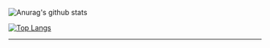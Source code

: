 <!-- ### Demo

[![ReadMe Card](https://github-readme-stats.vercel.app/api/pin/?username=aizwellenstan&repo=github-readme-stats)](https://github.com/aizwellenstan/github-readme-stats)


[![ReadMe Card](https://github-readme-stats.vercel.app/api/pin/?username=aizwellenstan&repo=github-readme-stats&show_owner=true)](https://github.com/aizwellenstan/github-readme-stats) -->

<!-- ### All Demos -->

<!-- - Default

![Anurag's github stats](https://github-readme-stats.vercel.app/api?username=aizwellenstan) -->

<!-- - Hiding specific stats

![Anurag's github stats](https://github-readme-stats.vercel.app/api?username=aizwellenstan&hide=contribs,issues) -->

<!-- - Showing icons -->

![Anurag's github stats](https://github-readme-stats.vercel.app/api?username=aizwellenstan&hide=issues&show_icons=true)

<!-- - Themes -->

<!-- 任意の[テーマ](#themes)を選択できます。 -->

<!-- ![Anurag's github stats](https://github-readme-stats.vercel.app/api?username=aizwellenstan&show_icons=true&theme=radical) -->

<!-- - Customizing stats card -->

<!-- ![Anurag's github stats](https://github-readme-stats.vercel.app/api/?username=aizwellenstan&show_icons=true&title_color=fff&icon_color=79ff97&text_color=9f9f9f&bg_color=151515) -->

<!-- - Customizing repo card

![Customized Card](https://github-readme-stats.vercel.app/api/pin?username=aizwellenstan&repo=github-readme-stats&title_color=fff&icon_color=f9f9f9&text_color=9f9f9f&bg_color=151515) -->

<!-- - Top languages -->

[![Top Langs](https://github-readme-stats.vercel.app/api/top-langs/?username=aizwellenstan)](https://github.com/aizwellenstan/github-readme-stats)

---
